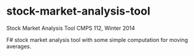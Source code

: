 stock-market-analysis-tool
==========================

Stock Market Analysis Tool
CMPS 112, Winter 2014


F# stock market analysis tool with some simple computation for moving averages.
